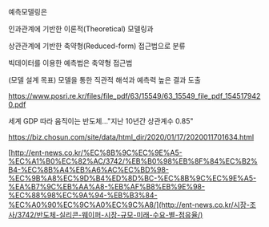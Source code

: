 예측모델링은 

인과관계에 기반한 이론적(Theoretical) 모델링과 

상관관계에 기반한 축약형(Reduced-form) 접근법으로 분류

 빅데이터를 이용한 예측법은 축약형 접근법



(모델 설계 목표) 모델을 통한 직관적 해석과 예측력 높은 결과 도출



https://www.posri.re.kr/files/file_pdf/63/15549/63_15549_file_pdf_1545179420.pdf



세계 GDP 따라 움직이는 반도체…"지난 10년간 상관계수 0.85"

https://biz.chosun.com/site/data/html_dir/2020/01/17/2020011701634.html





[http://ent-news.co.kr/%EC%8B%9C%EC%9E%A5-%EC%A1%B0%EC%82%AC/3742/%EB%B0%98%EB%8F%84%EC%B2%B4-%EC%8B%A4%EB%A6%AC%EC%BD%98-%EC%9B%A8%EC%9D%B4%ED%8D%BC-%EC%8B%9C%EC%9E%A5-%EA%B7%9C%EB%AA%A8-%EB%AF%B8%EB%9E%98-%EC%88%98%EC%9A%94-%EB%B3%84-%EC%A0%90%EC%9C%A0%EC%9C%A8/](http://ent-news.co.kr/시장-조사/3742/반도체-실리콘-웨이퍼-시장-규모-미래-수요-별-점유율/)